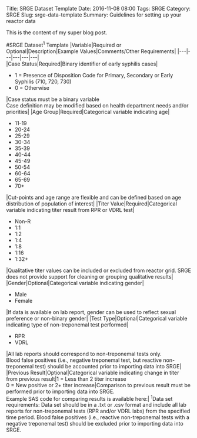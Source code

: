 Title: SRGE Dataset Template
Date: 2016-11-08 08:00
Tags: SRGE
Category: SRGE
Slug: srge-data-template
Summary: Guidelines for setting up your reactor data 

This is the content of my super blog post.

#SRGE Dataset<sup>1</sup> Template
|Variable|Required or Optional|Description|Example Values|Comments/Other Requirements|
|---|---|---|---|---|			
|Case Status|Required|Binary identifier of early syphilis cases|<ul><li>1 = Presence of Disposition Code for Primary, Secondary or Early Syphilis (710, 720, 730)</li><li>0 = Otherwise</li></ul>|Case status must be a binary variable <br> Case definition may be modified based on health department needs and/or priorities|
|Age Group|Required|Categorical variable indicating age|<ul><li>11-19</li><li>20-24</li><li>25-29</li><li>30-34</li><li>35-39</li><li>40-44</li><li>45-49</li><li>50-54</li><li>60-64</li><li>65-69</li><li>70+</li></ul>|Cut-points and age range are flexible and can be defined based on age distribution of population of interest|
|Titer Value|Required|Categorical variable indicating titer result from RPR or VDRL test|<ul><li>Non-R</li><li>1:1</li><li>1:2</li><li>1:4</li><li>1:8</li><li>1:16</li><li>1:32+</li></ul>|Qualitative titer values can be included or excluded from reactor grid. SRGE does not provide support for cleaning or grouping qualitative results|
|Gender|Optional|Categorical variable indicating gender|<ul><li>Male</li><li>Female</li></ul>|If data is available on lab report, gender can be used to reflect sexual preference or non-binary gender|
|Test Type|Optional|Categorical variable indicating type of non-treponemal test performed|<ul><li>RPR</li><li>VDRL</li></ul>|All lab reports should correspond to non-treponemal tests only.<br>Blood false positives (i.e., negative treponemal test, but reactive non-treponemal test) should be accounted prior to importing data into SRGE|				
|Previous Result|Optional|Categorical variable indicating change in titer from previous result|1 = Less than 2 titer increase<br>0 = New positive or 2+ titer increase|Comparison to previous result must be performed prior to importing data into SRGE.<br>Example SAS code for comparing results is available here:|
<sup>1</sup>Data set requirements: Data set should be in a .txt or .csv format and include all lab reports for non-treponemal tests (RPR and/or VDRL labs) from the specified time period. Blood false positives (i.e., reactive non-treponemal tests with a negative treponemal test) should be excluded prior to importing data into SRGE. 